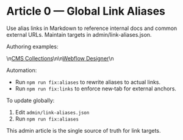 # Article 0 — Global Link Aliases

Use alias links in Markdown to reference internal docs and common external URLs. Maintain targets in admin/link-aliases.json.

Authoring examples:

\n[CMS Collections](alias:cms-collections)\n\n[Webflow Designer](alias:webflow-designer)\n

Automation:
- Run `npm run fix:aliases` to rewrite aliases to actual links.
- Run `npm run fix:links` to enforce new‑tab for external anchors.

To update globally:
1) Edit `admin/link-aliases.json`
2) Run `npm run fix:aliases`

This admin article is the single source of truth for link targets.
